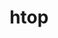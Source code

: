 ---
title: "htop"
layout: cache
categories: [package, develop]
meta: {"versions": ["3.2.2", "3.3.0"], "compilers": ["gcc@=10.2.1", "gcc@=7.5.0"], "oss": ["centos7", "ubuntu18.04"], "platforms": ["linux"], "targets": ["x86_64_v3"], "stacks": ["developer-tools", "developer-tools-manylinux2014", "root"], "num_specs": 14, "num_specs_by_stack": {"developer-tools-manylinux2014": 7, "root": 14, "developer-tools": 7}}
spec_details: [{"hash": "k5bk3j7uie4emziext27gfz3chsfqjh2", "compiler": "gcc@=10.2.1", "versions": ["3.3.0"], "os": "centos7", "platform": "linux", "target": "x86_64_v3", "variants": ["build_system=autotools", "~debug", "~hwloc", "+unicode"], "stacks": ["developer-tools-manylinux2014", "root"], "size": "-", "tarball": "https://binaries.spack.io/develop/build_cache/linux-centos7-x86_64_v3/gcc-10.2.1/htop-3.3.0/linux-centos7-x86_64_v3-gcc-10.2.1-htop-3.3.0-k5bk3j7uie4emziext27gfz3chsfqjh2.spack"}, {"hash": "xwygmqodxq5ltadrnw7mg4equev2x3k2", "compiler": "gcc@=10.2.1", "versions": ["3.3.0"], "os": "centos7", "platform": "linux", "target": "x86_64_v3", "variants": ["build_system=autotools", "~debug", "~hwloc", "+unicode"], "stacks": ["developer-tools-manylinux2014", "root"], "size": "-", "tarball": "https://binaries.spack.io/develop/build_cache/linux-centos7-x86_64_v3/gcc-10.2.1/htop-3.3.0/linux-centos7-x86_64_v3-gcc-10.2.1-htop-3.3.0-xwygmqodxq5ltadrnw7mg4equev2x3k2.spack"}, {"hash": "jw4ma6pykqp22lp5smuxdukj624zmgq6", "compiler": "gcc@=10.2.1", "versions": ["3.3.0"], "os": "centos7", "platform": "linux", "target": "x86_64_v3", "variants": ["build_system=autotools", "~debug", "~hwloc", "+unicode"], "stacks": ["developer-tools-manylinux2014", "root"], "size": "-", "tarball": "https://binaries.spack.io/develop/build_cache/linux-centos7-x86_64_v3/gcc-10.2.1/htop-3.3.0/linux-centos7-x86_64_v3-gcc-10.2.1-htop-3.3.0-jw4ma6pykqp22lp5smuxdukj624zmgq6.spack"}, {"hash": "hs64y6qdadsnrmxdqqy4gofuamfbmgas", "compiler": "gcc@=10.2.1", "versions": ["3.3.0"], "os": "centos7", "platform": "linux", "target": "x86_64_v3", "variants": ["build_system=autotools", "~debug", "~hwloc", "+unicode"], "stacks": ["developer-tools-manylinux2014", "root"], "size": "-", "tarball": "https://binaries.spack.io/develop/build_cache/linux-centos7-x86_64_v3/gcc-10.2.1/htop-3.3.0/linux-centos7-x86_64_v3-gcc-10.2.1-htop-3.3.0-hs64y6qdadsnrmxdqqy4gofuamfbmgas.spack"}, {"hash": "6gwpe2tl454yeleovlrsrrp7lnrqsbsy", "compiler": "gcc@=10.2.1", "versions": ["3.2.2"], "os": "centos7", "platform": "linux", "target": "x86_64_v3", "variants": ["build_system=autotools", "~debug", "~hwloc", "+unicode"], "stacks": ["developer-tools-manylinux2014", "root"], "size": "-", "tarball": "https://binaries.spack.io/develop/build_cache/linux-centos7-x86_64_v3/gcc-10.2.1/htop-3.2.2/linux-centos7-x86_64_v3-gcc-10.2.1-htop-3.2.2-6gwpe2tl454yeleovlrsrrp7lnrqsbsy.spack"}, {"hash": "hgt6xagyqhf62lpxdganahod3oq7rdbk", "compiler": "gcc@=10.2.1", "versions": ["3.2.2"], "os": "centos7", "platform": "linux", "target": "x86_64_v3", "variants": ["build_system=autotools", "~debug", "~hwloc", "+unicode"], "stacks": ["developer-tools-manylinux2014", "root"], "size": "-", "tarball": "https://binaries.spack.io/develop/build_cache/linux-centos7-x86_64_v3/gcc-10.2.1/htop-3.2.2/linux-centos7-x86_64_v3-gcc-10.2.1-htop-3.2.2-hgt6xagyqhf62lpxdganahod3oq7rdbk.spack"}, {"hash": "faq7x5r4zlooa5xgvpfgwb4nxp3ahdcg", "compiler": "gcc@=10.2.1", "versions": ["3.2.2"], "os": "centos7", "platform": "linux", "target": "x86_64_v3", "variants": ["build_system=autotools", "~debug", "~hwloc", "+unicode"], "stacks": ["developer-tools-manylinux2014", "root"], "size": "-", "tarball": "https://binaries.spack.io/develop/build_cache/linux-centos7-x86_64_v3/gcc-10.2.1/htop-3.2.2/linux-centos7-x86_64_v3-gcc-10.2.1-htop-3.2.2-faq7x5r4zlooa5xgvpfgwb4nxp3ahdcg.spack"}, {"hash": "hyxo6mz2di3flotb64ff6vemphqnlvvz", "compiler": "gcc@=7.5.0", "versions": ["3.2.2"], "os": "ubuntu18.04", "platform": "linux", "target": "x86_64_v3", "variants": ["build_system=autotools", "~debug", "~hwloc", "+unicode"], "stacks": ["developer-tools", "root"], "size": "-", "tarball": "https://binaries.spack.io/develop/build_cache/linux-ubuntu18.04-x86_64_v3/gcc-7.5.0/htop-3.2.2/linux-ubuntu18.04-x86_64_v3-gcc-7.5.0-htop-3.2.2-hyxo6mz2di3flotb64ff6vemphqnlvvz.spack"}, {"hash": "aeqnnkka5s27rtxvv2z2y6ct7uurfsiv", "compiler": "gcc@=7.5.0", "versions": ["3.3.0"], "os": "ubuntu18.04", "platform": "linux", "target": "x86_64_v3", "variants": ["build_system=autotools", "~debug", "~hwloc", "+unicode"], "stacks": ["developer-tools", "root"], "size": "-", "tarball": "https://binaries.spack.io/develop/build_cache/linux-ubuntu18.04-x86_64_v3/gcc-7.5.0/htop-3.3.0/linux-ubuntu18.04-x86_64_v3-gcc-7.5.0-htop-3.3.0-aeqnnkka5s27rtxvv2z2y6ct7uurfsiv.spack"}, {"hash": "4sa7on2ned3xzcznegknkdd4kmuozac2", "compiler": "gcc@=7.5.0", "versions": ["3.2.2"], "os": "ubuntu18.04", "platform": "linux", "target": "x86_64_v3", "variants": ["build_system=autotools", "~debug", "~hwloc", "+unicode"], "stacks": ["developer-tools", "root"], "size": "-", "tarball": "https://binaries.spack.io/develop/build_cache/linux-ubuntu18.04-x86_64_v3/gcc-7.5.0/htop-3.2.2/linux-ubuntu18.04-x86_64_v3-gcc-7.5.0-htop-3.2.2-4sa7on2ned3xzcznegknkdd4kmuozac2.spack"}, {"hash": "27qmk2djtm7b7zzz4r762svxh7swehqs", "compiler": "gcc@=7.5.0", "versions": ["3.2.2"], "os": "ubuntu18.04", "platform": "linux", "target": "x86_64_v3", "variants": ["build_system=autotools", "~debug", "~hwloc", "+unicode"], "stacks": ["developer-tools", "root"], "size": "-", "tarball": "https://binaries.spack.io/develop/build_cache/linux-ubuntu18.04-x86_64_v3/gcc-7.5.0/htop-3.2.2/linux-ubuntu18.04-x86_64_v3-gcc-7.5.0-htop-3.2.2-27qmk2djtm7b7zzz4r762svxh7swehqs.spack"}, {"hash": "ezuydicvlzrja3yai2pnbtn5iik2qqig", "compiler": "gcc@=7.5.0", "versions": ["3.3.0"], "os": "ubuntu18.04", "platform": "linux", "target": "x86_64_v3", "variants": ["build_system=autotools", "~debug", "~hwloc", "+unicode"], "stacks": ["developer-tools", "root"], "size": "-", "tarball": "https://binaries.spack.io/develop/build_cache/linux-ubuntu18.04-x86_64_v3/gcc-7.5.0/htop-3.3.0/linux-ubuntu18.04-x86_64_v3-gcc-7.5.0-htop-3.3.0-ezuydicvlzrja3yai2pnbtn5iik2qqig.spack"}, {"hash": "2vxespczdnb2len24kbc3qwnfjo2j277", "compiler": "gcc@=7.5.0", "versions": ["3.3.0"], "os": "ubuntu18.04", "platform": "linux", "target": "x86_64_v3", "variants": ["build_system=autotools", "~debug", "~hwloc", "+unicode"], "stacks": ["developer-tools", "root"], "size": "-", "tarball": "https://binaries.spack.io/develop/build_cache/linux-ubuntu18.04-x86_64_v3/gcc-7.5.0/htop-3.3.0/linux-ubuntu18.04-x86_64_v3-gcc-7.5.0-htop-3.3.0-2vxespczdnb2len24kbc3qwnfjo2j277.spack"}, {"hash": "yxzr6yzfst5fdydvf5ttv2ygmk24f4m5", "compiler": "gcc@=7.5.0", "versions": ["3.3.0"], "os": "ubuntu18.04", "platform": "linux", "target": "x86_64_v3", "variants": ["build_system=autotools", "~debug", "~hwloc", "+unicode"], "stacks": ["developer-tools", "root"], "size": "-", "tarball": "https://binaries.spack.io/develop/build_cache/linux-ubuntu18.04-x86_64_v3/gcc-7.5.0/htop-3.3.0/linux-ubuntu18.04-x86_64_v3-gcc-7.5.0-htop-3.3.0-yxzr6yzfst5fdydvf5ttv2ygmk24f4m5.spack"}]
---